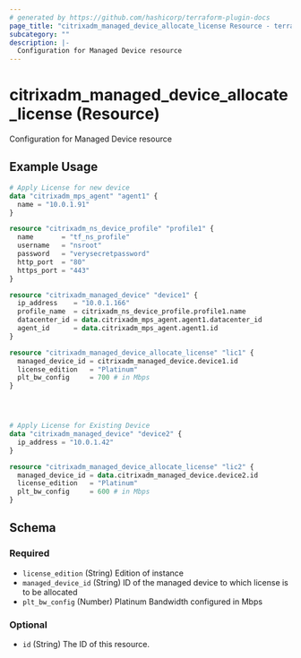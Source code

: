```yaml
---
# generated by https://github.com/hashicorp/terraform-plugin-docs
page_title: "citrixadm_managed_device_allocate_license Resource - terraform-provider-citrixadm"
subcategory: ""
description: |-
  Configuration for Managed Device resource
---
```


# citrixadm_managed_device_allocate_license (Resource)

Configuration for Managed Device resource

## Example Usage

```terraform
# Apply License for new device
data "citrixadm_mps_agent" "agent1" {
  name = "10.0.1.91"
}

resource "citrixadm_ns_device_profile" "profile1" {
  name       = "tf_ns_profile"
  username   = "nsroot"
  password   = "verysecretpassword"
  http_port  = "80"
  https_port = "443"
}

resource "citrixadm_managed_device" "device1" {
  ip_address    = "10.0.1.166"
  profile_name  = citrixadm_ns_device_profile.profile1.name
  datacenter_id = data.citrixadm_mps_agent.agent1.datacenter_id
  agent_id      = data.citrixadm_mps_agent.agent1.id
}

resource "citrixadm_managed_device_allocate_license" "lic1" {
  managed_device_id = citrixadm_managed_device.device1.id
  license_edition   = "Platinum"
  plt_bw_config     = 700 # in Mbps
}




# Apply License for Existing Device
data "citrixadm_managed_device" "device2" {
  ip_address = "10.0.1.42"
}

resource "citrixadm_managed_device_allocate_license" "lic2" {
  managed_device_id = data.citrixadm_managed_device.device2.id
  license_edition   = "Platinum"
  plt_bw_config     = 600 # in Mbps
}
```

<!-- schema generated by tfplugindocs -->
## Schema

### Required

- `license_edition` (String) Edition of instance
- `managed_device_id` (String) ID of the managed device to which license is to be allocated
- `plt_bw_config` (Number) Platinum Bandwidth configured in Mbps

### Optional

- `id` (String) The ID of this resource.


